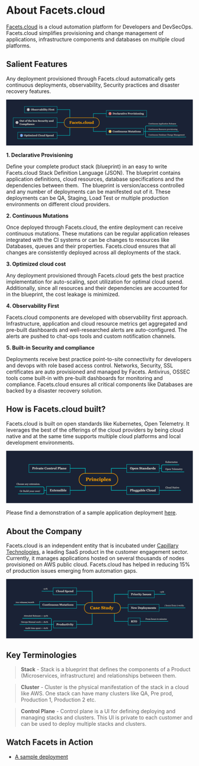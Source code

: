 # About Facets.cloud

[Facets.cloud](https://www.facets.cloud/) is a cloud automation platform for Developers and DevSecOps. Facets.cloud simplifies provisioning and change management of applications, infrastructure components and databases on multiple cloud platforms.

## Salient Features

Any deployment provisioned through Facets.cloud automatically gets continuous deployments, observability, Security practices and disaster recovery features.

![Facets features](media/Facets.cloud.png)

**1. Declarative Provisioning**

Define your complete product stack (blueprint) in an easy to write Facets.cloud Stack Definition Language (JSON). The blueprint contains application definitions, cloud resources, database specifications and the dependencies between them.  The blueprint is version/access controlled and any number of deployments can be manifested out of it. These deployments can be QA, Staging, Load Test or multiple production environments on different cloud providers.

**2. Continuous Mutations**

Once deployed through Facets.cloud, the entire deployment can receive continuous mutations. These mutations can be regular application releases integrated with the CI systems or can be changes to resources like Databases, queues and their properties. Facets.cloud ensures that all changes are consistently deployed across all deployments of the stack.

**3. Optimized cloud cost**

Any deployment provisioned through Facets.cloud gets the best practice implementation for auto-scaling, spot utilization for optimal cloud spend. Additionally, since all resources and their dependencies are accounted for in the blueprint, the cost leakage is minimized.

**4. Observability First**

Facets.cloud components are developed with observability first approach. Infrastructure, application and cloud resource metrics get aggregated and pre-built dashboards and well-researched alerts are auto-configured. The alerts are pushed to chat-ops tools and custom notification channels.

**5. Built-in Security and compliance**

Deployments receive best practice point-to-site connectivity for developers and devops with role based access control. Networks, Security, SSL certificates are auto provisioned and managed by Facets. Antivirus, OSSEC tools come built-in with pre-built dashboards for monitoring and compliance. Facets.cloud ensures all critical components like Databases are backed by a disaster recovery solution.

## How is Facets.cloud built?

Facets.cloud is built on open standards like Kubernetes, Open Telemetry. It leverages the best of the offerings of the cloud providers by being cloud native and at the same time supports multiple cloud platforms and local development environments.

![Facetes Principles.png](media/Principles.png)

Please find a demonstration of a sample application deployment [here](https://www.facets.cloud/docs/#/getting_started/demo).

## About the Company

Facets.cloud is an independent entity that is incubated under [Capillary Technologies](https://www.capillarytech.com/), a leading SaaS product in the customer engagement sector. Currently, it manages applications hosted on several thousands of nodes provisioned on AWS public cloud. Facets.cloud has helped in reducing 15% of production issues emerging from automation gaps.

![Facets Case_Study_.png](media/Case_Study_.png)

## Key Terminologies
>**Stack** - Stack is a blueprint that defines the components of a Product (Microservices, infrastructure) and relationships between them.
 
>**Cluster** - Cluster is the physical manifestation of the stack in a cloud like AWS. One stack can have many clusters like QA, Pre prod, Production 1, Production 2 etc.

>**Control Plane** - Control plane is a UI for defining deploying and managing stacks and clusters. This UI is private to each customer and can be used to deploy multiple stacks and clusters.

## Watch Facets in Action

* [A sample deployment](getting_started/demo.md)
